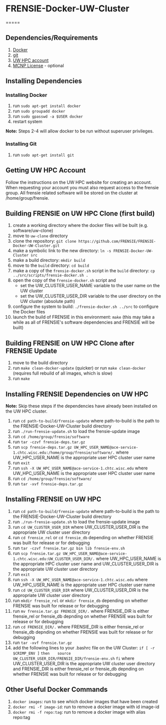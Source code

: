 # FRENSIE-Docker-UW-Cluster
=====

## Dependencies/Requirements

1. [Docker](https://www.docker.com/)
2. [git](https://git-scm.com/)
3. [UW HPC account](http://chtc.cs.wisc.edu/HPCuseguide.shtml)
4. [MCNP License](https://rsicc.ornl.gov/Default.aspx) - optional

## Installing Dependencies

### Installing Docker
1. run `sudo apt-get install docker`
2. run `sudo groupadd docker`
3. run `sudo gpasswd -a $USER docker`
4. restart system

**Note:** Steps 2-4 will allow docker to be run without superuser privileges.

### Installing Git
1. run `sudo apt-get install git`

## Getting UW HPC Account
Follow the instructions on the UW HPC website for creating an account. When
requesting your account you must also request access to the frensie group. All
frensie related software will be stored on the cluster at /home/group/frensie.

## Building FRENSIE on UW HPC Clone (first build)
1. create a working directory where the docker files will be built (e.g. software/uw-clone)
2. move to `uw-clone` directory
3. clone the repository: `git clone https://github.com/FRENSIE/FRENSIE-Docker-UW-Cluster.git`
4. make a symbolic link to the new directory: `ln -s FRENSIE-Docker-UW-Cluster src`
5. make a build directory: `mkdir build`
6. move to the `build` directory: `cd build`
7. make a copy of the `frensie-docker.sh` script in the `build` directory: `cp ../src/scripts/frensie-docker.sh .`
8. open the copy of the `frensie-docker.sh` script and 
     * set the UW_CLUSTER_USER_NAME variable to the user name on the UW cluster
     * set the UW_CLUSTER_USER_DIR variable to the user directory on the UW cluster (absolute path)
10. configure the system to build: `./frensie-docker.sh ../src` to configure the Docker files
11. launch the build of FRENSIE in this environment: `make` (this may take a while as all of FRENSIE's software dependencies
    and FRENSIE will be built)

## Building FRENSIE on UW HPC Clone after FRENSIE Update
1. move to the build directory
2. run `make clean-docker-update` (quicker) or run `make clean-docker`
   (requires full rebuild of all images, which is slow)
3. run `make`

## Installing FRENSIE Dependencies on UW HPC
**Note:** Skip these steps if the dependencies have already been installed on
the UW HPC cluster.
1. run `cd path-to-build/frensie-update` where path-to-build is the path to the
   FRENSIE-Docker-UW-Cluster build directory
2. run `./run-frensie-update.sh` to load the frensie-update image
3. run `cd /home/group/frensie/software`
4. run `tar -czvf frensie-deps.tar.gz`
5. run `scp frensie-deps.tar.gz UW_HPC_USER_NAME@ace-service-1.chtc.wisc.edu:/home/group/frensie/software/.`
   where UW_HPC_USER_NAME is the appropriate user HPC cluster user name
6. run `exit`
7. run `ssh -X UW_HPC_USER_NAME@ace-service-1.chtc.wisc.edu` where
   UW_HPC_USER_NAME is the appropriate user HPC cluster user name
8. run `cd /home/group/frensie/software/`
9. run `tar -xvf frensie-deps.tar.gz`

## Installing FRENSIE on UW HPC
1. run `cd path-to-build/frensie-update` where path-to-build is the path to the
   FRENSIE-Docker-UW-Cluster build directory
2. run `./run-frensie-update.sh` to load the frensie-update image
3. run `cd UW_CLUSTER_USER_DIR` where UW_CLUSTER_USER_DIR is the appropriate
   UW cluster user directory
4. run `cd frensie_rel` or `cd frensie_db` depending on whether FRENSIE was
   built for release or for debugging
5. run `tar -czvf frensie.tar.gz bin lib frensie-env.sh`
6. run `scp frensie.tar.gz UW_HPC_USER_NAME@ace-service-1.chtc.wisc.edu:UW_CLUSTER_USER_DIR/.` where UW_HPC_USER_NAME is the appropriate HPC cluster user name
   and UW_CLUSTER_USER_DIR is the appropriate UW cluster user directory
7. run `exit`
8. run `ssh -X UW_HPC_USER_NAME@ace-service-1.chtc.wisc.edu` where
   UW_HPC_USER_NAME is the appropriate user HPC cluster user name
9. run `cd UW_CLUSTER_USER_DIR` where UW_CLUSTER_USER_DIR is the appropriate
   UW cluster user directory
10. run `mkdir frensie_rel` or `mkdir frensie_db` depending on whether FRENSIE
    was built for release or for debugging
11. run `mv frensie.tar.gz FRENSIE_DIR/.` where FRENSIE_DIR is either
    frensie_rel or frensie_db depnding on whether FRENSIE was built for
    release or for debugging
12. run `cd FRENSIE_DIR/.` where FRENSIE_DIR is either
    frensie_rel or frensie_db depnding on whether FRENSIE was built for
    release or for debugging
13. run `tar -xvf frensie.tar.gz`
14. add the following lines to your .bashrc file on the UW Cluster:
    `if [ -r $CRIMP_ENV ]`
    `then`
    `   source UW_CLUSTER_USER_DIR/FRENSIE_DIR/frensie-env.sh`
    `fi`
    where UW_CLUSTER_USER_DIR is the appropriate UW cluster user directory
    and FRENSIE_DIR is either frensie_rel or frensie_db depnding on whether
    FRENSIE was built for release or for debugging

## Other Useful Docker Commands

1. `docker images`: run to see which docker images that have been created
2. `docker rmi -f image-id`: run to remove a docker image with id image-id
3. `docker rmi -f repo:tag`: run to remove a docker image with alias repo:tag
